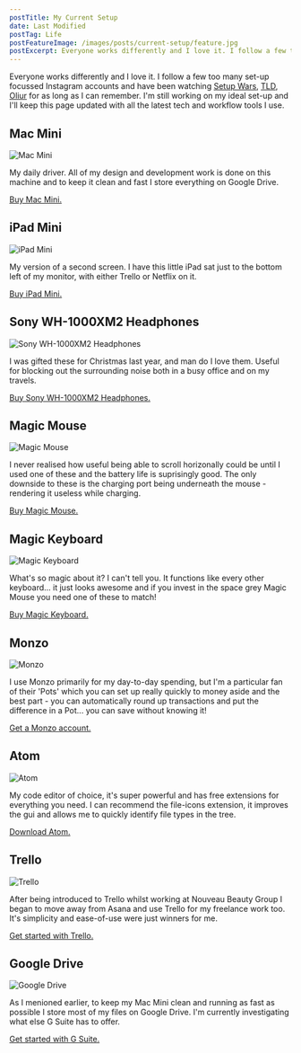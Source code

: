 ```yaml
---
postTitle: My Current Setup
date: Last Modified
postTag: Life
postFeatureImage: /images/posts/current-setup/feature.jpg
postExcerpt: Everyone works differently and I love it. I follow a few too many set-up focussed Instagram accounts and have been watching Setup Wars, TLD, and Oliur for as long as I can remember. I'm still working on my ideal set-up and I'll keep this page updated with all the latest tech and workflow tools I use.
---
```


Everyone works differently and I love it. I follow a few too many set-up focussed Instagram accounts and have been watching [Setup Wars](https://www.youtube.com/playlist?list=PLTW2MN17j-L12h8Jq5fGGt8VV1ISZT-De), [TLD](https://www.youtube.com/channel/UCDlQwv99CovKafGvxyaiNDA), [Oliur](https://www.youtube.com/channel/UCzJjUHizQfPYywqt1mSEMww) for as long as I can remember. I'm still working on my ideal set-up and I'll keep this page updated with all the latest tech and workflow tools I use.

## Mac Mini

![Mac Mini](/images/posts/current-setup/mac-mini.jpg)

My daily driver. All of my design and development work is done on this machine and to keep it clean and fast I store everything on Google Drive.

[Buy Mac Mini.](https://www.amazon.co.uk/gp/product/B07K97BF47/ref=as_li_tl?ie=UTF8&tag=danielcanet01-21&camp=1634&creative=6738&linkCode=as2&creativeASIN=B07K97BF47&linkId=5979bb48c8910e787fb7746a71200a4c)

## iPad Mini

![iPad Mini](/images/posts/current-setup/ipad-mini.jpg)

My version of a second screen. I have this little iPad sat just to the bottom left of my monitor, with either Trello or Netflix on it.

[Buy iPad Mini.](https://www.amazon.co.uk/gp/product/B07NHQQ776/ref=as_li_tl?ie=UTF8&tag=danielcanet01-21&camp=1634&creative=6738&linkCode=as2&creativeASIN=B07NHQQ776&linkId=f285b545e78f6f0171bbcb0b982808bd)

## Sony WH-1000XM2 Headphones

![Sony WH-1000XM2 Headphones](/images/posts/current-setup/sony-mx.jpg)

I was gifted these for Christmas last year, and man do I love them. Useful for blocking out the surrounding noise both in a busy office and on my travels.

[Buy Sony WH-1000XM2 Headphones.](https://www.amazon.co.uk/gp/product/B074ZRG5MN/ref=as_li_tl?ie=UTF8&tag=danielcanet01-21&camp=1634&creative=6738&linkCode=as2&creativeASIN=B074ZRG5MN&linkId=dc9119ce03a10908d0d035d3c0e5e0e5)

## Magic Mouse

![Magic Mouse](/images/posts/current-setup/magic-mouse.jpg)

I never realised how useful being able to scroll horizonally could be until I used one of these and the battery life is suprisingly good. The only downside to these is the charging port being underneath the mouse - rendering it useless while charging.

[Buy Magic Mouse.](https://www.amazon.co.uk/gp/product/B07BRLMY93/ref=as_li_qf_asin_il_tl?ie=UTF8&tag=danielcanet01-21&creative=6738&linkCode=as2&creativeASIN=B07BRLMY93&linkId=0ab294658e5a6b43697087a2f5d7f706)

## Magic Keyboard

![Magic Keyboard](/images/posts/current-setup/magic-keyboard.jpg)

What's so magic about it? I can't tell you. It functions like every other keyboard... it just looks awesome and if you invest in the space grey Magic Mouse you need one of these to match!

[Buy Magic Keyboard.](https://www.amazon.co.uk/gp/product/B07BR9ZBZ4/ref=as_li_qf_asin_il_tl?ie=UTF8&tag=danielcanet01-21&creative=6738&linkCode=as2&creativeASIN=B07BR9ZBZ4&linkId=1587f69b74b7de3ddbc263f5168f1d4d)

## Monzo

![Monzo](/images/posts/current-setup/monzo.jpg)

I use Monzo primarily for my day-to-day spending, but I'm a particular fan of their 'Pots' which you can set up really quickly to money aside and the best part - you can automatically round up transactions and put the difference in a Pot... you can save without knowing it!

[Get a Monzo account.](https://join.monzo.com/r/41mwavc)

## Atom

![Atom](/images/posts/current-setup/atom.jpg)

My code editor of choice, it's super powerful and has free extensions for everything you need. I can recommend the file-icons extension, it improves the gui and allows me to quickly identify file types in the tree.

[Download Atom.](https://atom.io/)

## Trello

![Trello](/images/posts/current-setup/trello.jpg)

After being introduced to Trello whilst working at Nouveau Beauty Group I began to move away from Asana and use Trello for my freelance work too. It's simplicity and ease-of-use were just winners for me.

[Get started with Trello.](https://trello.com/danielcanetti/recommend)

## Google Drive

![Google Drive](/images/posts/current-setup/drive.jpg)

As I menioned earlier, to keep my Mac Mini clean and running as fast as possible I store most of my files on Google Drive. I'm currently investigating what else G Suite has to offer.

[Get started with G Suite.](https://refergsuite.app.goo.gl/Vfa4)
